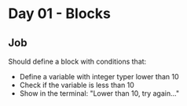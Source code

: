 # Day 01 - Blocks

## Job

Should define a block with conditions that:

- Define a variable with integer typer lower than 10
- Check if the variable is less than 10
- Show in the terminal: "Lower than 10, try again..."